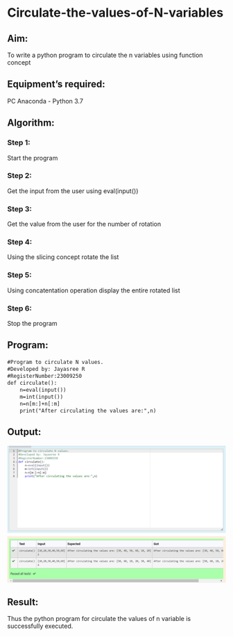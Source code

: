 # Circulate-the-values-of-N-variables
## Aim:
To write a python program to circulate the n variables using function concept
## Equipment’s required:
PC
Anaconda - Python 3.7
## Algorithm: 
### Step 1: 
Start the program
### Step 2: 
Get the input from the user using eval(input())
### Step 3: 
Get the value from the user for the number of rotation
### Step 4: 
Using the slicing concept rotate the list

### Step 5: 
Using concatentation operation display the entire rotated list
### Step 6: 
Stop the program
## Program:
```
#Program to circulate N values.
#Developed by: Jayasree R
#RegisterNumber:23009250
def circulate():
    n=eval(input())
    m=int(input())
    n=n[m:]+n[:m]
    print("After circulating the values are:",n)

```
## Output:
![OUTPUT](<To circulate the n variables-python programe problem.png>)
## Result:
Thus the python program for circulate the values of n variable is successfully executed.
